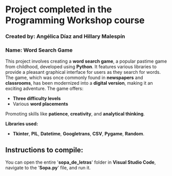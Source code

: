 # **Project completed in the Programming Workshop course**  
### **Created by:** **Angélica Díaz** and **Hillary Malespín**  
### **Name:** **Word Search Game**

This project involves creating a **word search game**, a popular pastime game from childhood, developed using **Python**. It features various libraries to provide a pleasant graphical interface for users as they search for words. The game, which was once commonly found in **newspapers** and **classrooms**, has been modernized into a **digital version**, making it an exciting adventure. The game offers:
- **Three difficulty levels**
- Various **word placements**
  
Promoting skills like **patience**, **creativity**, and **analytical thinking**.

**Libraries used:**  
- **Tkinter**, **PIL**, **Datetime**, **Googletrans**, **CSV**, **Pygame**, **Random**.

## **Instructions to compile:**
You can open the entire '**sopa_de_letras**' folder in **Visual Studio Code**, navigate to the '**Sopa.py**' file, and run it.

